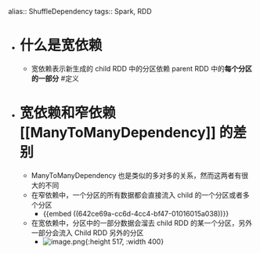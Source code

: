 alias:: ShuffleDependency
tags:: Spark, RDD

- # 什么是宽依赖
	- 宽依赖表示新生成的 child RDD 中的分区依赖 parent RDD 中的**每个分区的一部分** #定义
- # 宽依赖和窄依赖 [[ManyToManyDependency]] 的差别
	- ManyToManyDependency 也是类似的多对多的关系，然而这两者有很大的不同
	- 在窄依赖中，一个分区的所有数据都会直接流入 child 的一个分区或者多个分区
		- {{embed ((642ce69a-cc6d-4cc4-bf47-01016015a038))}}
	- 在宽依赖中，分区中的一部分数据会溜去 child RDD 的某一个分区，另外一部分会流入 Child RDD 另外的分区
		- ![image.png](../assets/image_1680666169158_0.png){:height 517, :width 400}